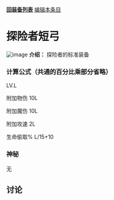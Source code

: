 [**回装备列表**](index.md) [编辑本条目](https://github.com/GuguTown/Wiki/edit/main/equip/探险者短弓.md)
# 探险者短弓
![image](https://user-images.githubusercontent.com/35645329/193938999-60008737-a9e7-4537-a301-4cb252b54066.png) **介绍：** 探险者的标准装备
### 计算公式（共通的百分比乘部分省略）
LV.L   

附加物伤 10L   

附加魔伤 10L   

附加攻速 2L   

生命偷取% L/15+10   

### 神秘
无

## 讨论
<script  src="https://utteranc.es/client.js" repo="GuguTown/Discuss" issue-term="pathname" theme="github-light" crossorigin="anonymous" async></script>
